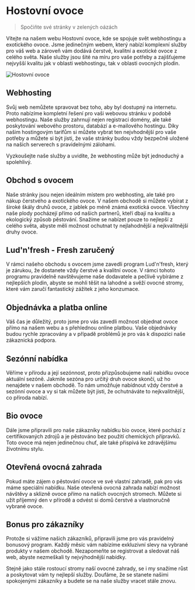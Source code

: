 # Hostovní ovoce

>  Spočiňte své stránky v zelených oázách



Vítejte na našem webu Hostovní ovoce, kde se spojuje svět webhostingu a exotického ovoce. Jsme jedinečným webem, který nabízí komplexní služby pro váš web a zároveň vám dodává čerstvé, kvalitní a exotické ovoce z celého světa. Naše služby jsou šité na míru pro vaše potřeby a zajišťujeme nejvyšší kvalitu jak v oblasti webhostingu, tak v oblasti ovocných plodin.

![Hostovní ovoce](https://image.freepik.com/free-photo/tropical-fruit-platter-with-mango-banana-pineapple-passionfruit-pomegranate_90107-200.jpg)

## Webhosting

Svůj web nemůžete spravovat bez toho, aby byl dostupný na internetu. Proto nabízíme kompletní řešení pro vaši webovou stránku v podobě webhostingu. Naše služby zahrnují nejen registraci domény, ale také poskytování webového prostoru, databází a e-mailového hostingu. Díky našim hostingovým tarifům si můžete vybrat ten nejvhodnější pro vaše potřeby a můžete si být jisti, že vaše stránky budou vždy bezpečně uložené na našich serverech s pravidelnými zálohami.

Vyzkoušejte naše služby a uvidíte, že webhosting může být jednoduchý a spolehlivý.

## Obchod s ovocem

Naše stránky jsou nejen ideálním místem pro webhosting, ale také pro nákup čerstvého a exotického ovoce. V našem obchodě si můžete vybírat z široké škály druhů ovoce, z jablek po méně známá exotická ovoce. Všechny naše plody pocházejí přímo od našich partnerů, kteří dbají na kvalitu a ekologický způsob pěstování. Snažíme se nabízet pouze to nejlepší z celého světa, abyste měli možnost ochutnat ty nejlahodnější a nejkvalitnější druhy ovoce.

## Lud'n'fresh - Fresh zaručený

V rámci našeho obchodu s ovocem jsme zavedli program Lud'n'fresh, který je zárukou, že dostanete vždy čerstvé a kvalitní ovoce. V rámci tohoto programu pravidelně navštěvujeme naše dodavatele a pečlivě vybíráme z nejlepších plodin, abyste se mohli těšit na lahodné a svěží ovocné stromy, které vám zaručí fantastický zážitek z jeho konzumace.

## Objednávka a platba online

Váš čas je důležitý, proto jsme pro vás zavedli možnost objednat ovoce přímo na našem webu a s přehlednou online platbou. Vaše objednávky budou rychle zpracovány a v případě problémů je pro vás k dispozici naše zákaznická podpora.

## Sezónní nabídka

Věříme v přírodu a její sezónnost, proto přizpůsobujeme naši nabídku ovoce aktuální sezóně. Jakmile sezóna pro určitý druh ovoce skončí, už ho nenajdete v našem obchodě. To nám umožňuje nabídnout vždy čerstvé a sezónní ovoce a vy si tak můžete být jisti, že ochutnáváte to nejkvalitnější, co příroda nabízí.

## Bio ovoce

Dále jsme připravili pro naše zákazníky nabídku bio ovoce, které pochází z certifikovaných zdrojů a je pěstováno bez použití chemických přípravků. Toto ovoce má nejen jedinečnou chuť, ale také přispívá ke zdravějšímu životnímu stylu.

## Otevřená ovocná zahrada

Pokud máte zájem o pěstování ovoce ve své vlastní zahradě, pak pro vás máme speciální nabídku. Naše otevřená ovocná zahrada nabízí možnost návštěvy a sklizně ovoce přímo na našich ovocných stromech. Můžete si užít příjemný den v přírodě a odvést si domů čerstvé a vlastnoručně vybrané ovoce.

## Bonus pro zákazníky

Protože si vážíme našich zákazníků, připravili jsme pro vás pravidelný bonusový program. Každý měsíc vám nabízíme exkluzivní slevy na vybrané produkty v našem obchodě. Nezapomeňte se registrovat a sledovat náš web, abyste nezmeškali ty nejvýhodnější nabídky.

Stejně jako stále rostoucí stromy naší ovocné zahrady, se i my snažíme růst a poskytovat vám ty nejlepší služby. Doufáme, že se stanete našimi spokojenými zákazníky a budete se na naše služby vracet stále znovu. 